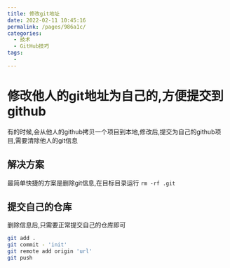 ```yaml
---
title: 修改git地址
date: 2022-02-11 10:45:16
permalink: /pages/986a1c/
categories:
  - 技术
  - GitHub技巧
tags:
  - 
---
```

# 修改他人的git地址为自己的,方便提交到github
有的时候,会从他人的github拷贝一个项目到本地,修改后,提交为自己的github项目,需要清除他人的git信息

## 解决方案
最简单快捷的方案是删除git信息,在目标目录运行 `rm -rf .git`

## 提交自己的仓库
删除信息后,只需要正常提交自己的仓库即可
``` bash
git add .
git commit - 'init'
git remote add origin 'url'
git push 
```